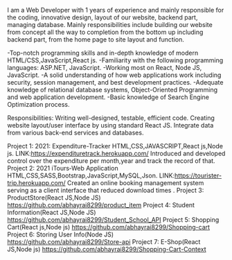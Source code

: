 I am a Web Developer with 1 years of experience and mainly responsible for the coding, innovative design, layout of our website, backend part, managing database. Mainly responsibilities include building our website from concept all the way to completion from the bottom up including  backend part, from the home page to site layout and function.

-Top-notch programming skills and in-depth knowledge of modern HTML/CSS,JavaScript,React js.
-Familiarity with the following programming languages: ASP.NET, JavaScript.
-Working most on React, Node JS, JavaScript.
-A solid understanding of how web applications work including security, session management, and best development practices.
-Adequate knowledge of relational database systems, Object-Oriented Programming and web application development.
-Basic knowledge of Search Engine Optimization process.

Responsibilities:
Writing well-designed, testable, efficient code.
Creating website layout/user interface by using standard React JS.
Integrate data from various back-end services and databases.


Project 1:
2021: Expenditure-Tracker 
HTML,CSS,JAVASCRIPT,React js,Node js.
LINK:https://expendituretrack.herokuapp.com/
Introduced and developed control over the expenditure per month,year and track the record of that.
Project 2:
2021 iTours‐Web Application
HTML,CSS,SASS,Bootstrap,JavaScript,MySQL,Json.
LINK:https://tourister-trip.herokuapp.com/
Created an online booking management system serving as a client interface
that reduced download times .
Project 3:
ProductStore(React JS,Node JS)
https://github.com/abhayrai8299/product_item
Project 4:
Student Information(React JS,Node JS)
https://github.com/abhayrai8299/Student_School_API
Project 5:
Shopping Cart(React js,Node js)
https://github.com/abhayrai8299/Shopping-cart
Project 6:
Storing User Info(Node JS)
https://github.com/abhayrai8299/Store-api
Project 7:
E-Shop(React JS,Node js)
https://github.com/abhayrai8299/Shopping-Cart-Context
